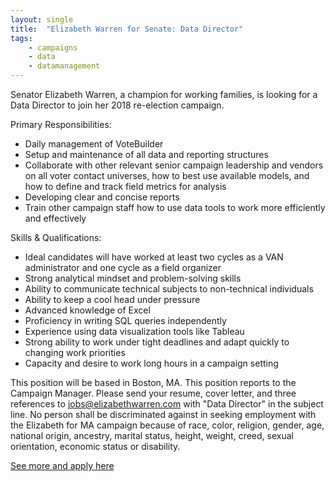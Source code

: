 ```yaml
---
layout: single
title:  "Elizabeth Warren for Senate: Data Director"
tags: 
    - campaigns
    - data
    - datamanagement
---
```


Senator Elizabeth Warren, a champion for working families, is looking for a Data Director to join her 2018 re-election campaign.

Primary Responsibilities:

* Daily management of VoteBuilder
* Setup and maintenance of all data and reporting structures
* Collaborate with other relevant senior campaign leadership and vendors on all voter contact universes, how to best use available models, and how to define and track field metrics for analysis
* Developing clear and concise reports
* Train other campaign staff how to use data tools to work more efficiently and effectively

Skills & Qualifications:

* Ideal candidates will have worked at least two cycles as a VAN administrator and one cycle as a field organizer
* Strong analytical mindset and problem-solving skills
* Ability to communicate technical subjects to non-technical individuals
* Ability to keep a cool head under pressure
* Advanced knowledge of Excel
* Proficiency in writing SQL queries independently
* Experience using data visualization tools like Tableau
* Strong ability to work under tight deadlines and adapt quickly to changing work priorities
* Capacity and desire to work long hours in a campaign setting

This position will be based in Boston, MA. This position reports to the Campaign Manager. Please send your resume, cover letter, and three references to jobs@elizabethwarren.com with "Data Director" in the subject line. No person shall be discriminated against in seeking employment with the Elizabeth for MA campaign because of race, color, religion, gender, age, national origin, ancestry, marital status, height, weight, creed, sexual orientation, economic status or disability.

[See more and apply here](https://elizabethwarren.com/jobs-data-director)

